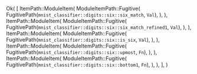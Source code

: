 Ok(
    [
        ItemPath::ModuleItem(
            ModuleItemPath::Fugitive(
                FugitivePath(`mnist_classifier::digits::six::six_match`, `Val`),
            ),
        ),
        ItemPath::ModuleItem(
            ModuleItemPath::Fugitive(
                FugitivePath(`mnist_classifier::digits::six::six_match_refined1`, `Val`),
            ),
        ),
        ItemPath::ModuleItem(
            ModuleItemPath::Fugitive(
                FugitivePath(`mnist_classifier::digits::six::is_six`, `Val`),
            ),
        ),
        ItemPath::ModuleItem(
            ModuleItemPath::Fugitive(
                FugitivePath(`mnist_classifier::digits::six::upmost`, `Fn`),
            ),
        ),
        ItemPath::ModuleItem(
            ModuleItemPath::Fugitive(
                FugitivePath(`mnist_classifier::digits::six::bottom1`, `Fn`),
            ),
        ),
    ],
)